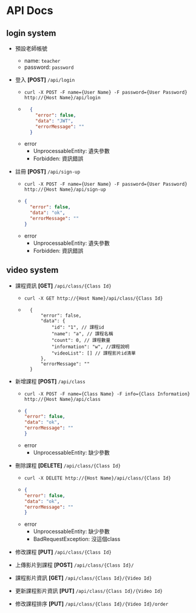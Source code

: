 # API Docs

## login system
- 預設老師帳號
    - name: `teacher`
    - password: `password`
    

- 登入 **[POST]** `/api/login`
    - `curl -X POST -F name={User Name} -F password={User Password} http://{Host Name}/api/login`
    - ```json
        {
          "error": false,
          "data": "JWT",
          "errorMessage": ""
        }
      ```
    - error
      - UnprocessableEntity: 遺失參數
      - Forbidden: 資訊錯誤
    
    
- 註冊 **[POST]** `/api/sign-up`
    - `curl -X POST -F name={User Name} -F password={User Password} http://{Host Name}/api/sign-up`
    - ```json
      {
        "error": false,
        "data": "ok",
        "errorMessage": ""
      }
      ```
    - error
        - UnprocessableEntity: 遺失參數
        - Forbidden: 資訊錯誤
    
## video system

- 課程資訊 **[GET]** `/api/class/{Class Id}`
    - `curl -X GET http://{Host Name}/api/class/{Class Id}`
    - ```json5
        {
            "error": false,
            "data": {
                "id": "1", // 課程id
                "name": "a", // 課程名稱
                "count": 0, // 課程數量
                "information": "w", //課程說明
                "videoList": [] // 課程影片id清單
            },
            "errorMessage": ""
        }
      ```
      
      
- 新增課程 **[POST]** `/api/class`
    - `curl -X POST -F name={Class Name} -F info={Class Information} http://{Host Name}/api/class`
    - ```json
      {
      "error": false,
      "data": "ok",
      "errorMessage": ""
      }
      ```
    - error
        - UnprocessableEntity: 缺少參數
    

    
- 刪除課程 **[DELETE]** `/api/class/{Class Id}`
    - `curl -X DELETE http://{Host Name}/api/class/{Class Id}`
    - ```json
      {
      "error": false,
      "data": "ok",
      "errorMessage": ""
      }
      ```
    - error
        - UnprocessableEntity: 缺少參數
        - BadRequestException: 沒這個class

- 修改課程 **[PUT]** `/api/class/{Class Id}`

- 上傳影片到課程 **[POST]** `/api/class/{Class Id}/`

- 課程影片資訊 **[GET]** `/api/class/{Class Id}/{Video Id}`

- 更新課程影片資訊 **[PUT]** `/api/class/{Class Id}/{Video Id}`

- 修改課程排序 **[PUT]** `/api/class/{Class Id}/{Video Id}/order`

